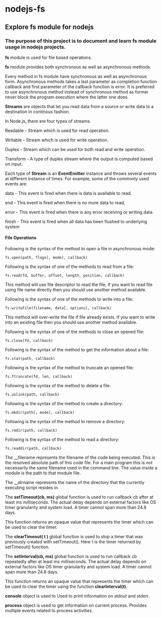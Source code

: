 # nodejs-fs
## Explore fs module for nodejs

### The purpose of this project is to document and learn fs module usage in nodejs projects.

**fs** module is used for file based operations.

**fs** module provides both synchronous as well as asynchronous methods.
 
Every method in fs module have synchronous as well as asynchronous form. 
Asynchronous methods takes a last parameter as completion function callback and first parameter of the callback function is error. 
It is preferred to use asynchronous method instead of synchronous method as former never block the program execution where the latter one does.

**Streams** are objects that let you read data from a source or write data to a destination in continous fashion.

In Node.js, there are four types of streams.

Readable - Stream which is used for read operation.

Writable - Stream which is used for write operation.

Duplex - Stream which can be used for both read and write operation.

Transform - A type of duplex stream where the output is computed based on input.

Each type of **Stream** is an **EventEmitter** instance and throws several events at different instance of times. 
For example, some of the commonly used events are:

data - This event is fired when there is data is available to read.

end - This event is fired when there is no more data to read.

error - This event is fired when there is any error receiving or writing data.

finish - This event is fired when all data has been flushed to underlying system

#### File Operations

Following is the syntax of the method to open a file in asynchronous mode:
```
fs.open(path, flags[, mode], callback)
```
Following is the syntax of one of the methods to read from a file:
```
fs.read(fd, buffer, offset, length, position, callback)
```
This method will use file descriptor to read the file, if you want to read file using file name directly then you should use another method available.

Following is the syntax of one of the methods to write into a file:
```
fs.writeFile(filename, data[, options], callback)
```
This method will over-write the file if file already exists. If you want to write into an existing file then you should use another method available.

Following is the syntax of one of the methods to close an opened file:
```
fs.close(fd, callback)
```
Following is the syntax of the method to get the information about a file:
```
fs.stat(path, callback)
```
Following is the syntax of the method to truncate an opened file:
```
fs.ftruncate(fd, len, callback)
```
Following is the syntax of the method to delete a file:
```
fs.unlink(path, callback)
```
Following is the syntax of the method to create a directory:
```
fs.mkdir(path[, mode], callback)
```
Following is the syntax of the method to remove a directory:
```
fs.rmdir(path, callback)
```
Following is the syntax of the method to read a directory:
```
fs.readdir(path, callback)
```

The __filename represents the filename of the code being executed. 
This is the resolved absolute path of this code file. 
For a main program this is not necessarily the same filename used in the command line. 
The value inside a module is the path to that module file.

The __dirname represents the name of the directory that the currently executing script resides in.

The **setTimeout(cb, ms)** global function is used to run callback cb after at least ms milliseconds. 
The actual delay depends on external factors like OS timer granularity and system load. 
A timer cannot span more than 24.8 days.

This function returns an opaque value that represents the timer which can be used to clear the timer.

The **clearTimeout( t )** global function is used to stop a timer that was previously created with setTimeout(). 
Here t is the timer returned by setTimeout() function.

The **setInterval(cb, ms)** global function is used to run callback cb repeatedly after at least ms milliseconds. 
The actual delay depends on external factors like OS timer granularity and system load. 
A timer cannot span more than 24.8 days.

This function returns an opaque value that represents the timer which can be used to clear the timer using the function **clearInterval(t)**.

**console** object is used to Used to print information on stdout and stderr.

**process** object is used to get information on current process. Provides multiple events related to process activities.